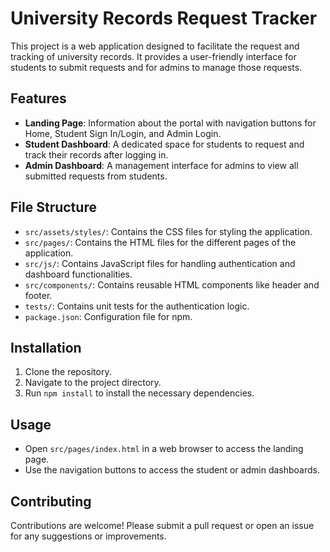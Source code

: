 # University Records Request Tracker

This project is a web application designed to facilitate the request and tracking of university records. It provides a user-friendly interface for students to submit requests and for admins to manage those requests.

## Features

- **Landing Page**: Information about the portal with navigation buttons for Home, Student Sign In/Login, and Admin Login.
- **Student Dashboard**: A dedicated space for students to request and track their records after logging in.
- **Admin Dashboard**: A management interface for admins to view all submitted requests from students.

## File Structure

- `src/assets/styles/`: Contains the CSS files for styling the application.
- `src/pages/`: Contains the HTML files for the different pages of the application.
- `src/js/`: Contains JavaScript files for handling authentication and dashboard functionalities.
- `src/components/`: Contains reusable HTML components like header and footer.
- `tests/`: Contains unit tests for the authentication logic.
- `package.json`: Configuration file for npm.

## Installation

1. Clone the repository.
2. Navigate to the project directory.
3. Run `npm install` to install the necessary dependencies.

## Usage

- Open `src/pages/index.html` in a web browser to access the landing page.
- Use the navigation buttons to access the student or admin dashboards.

## Contributing

Contributions are welcome! Please submit a pull request or open an issue for any suggestions or improvements.